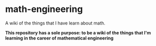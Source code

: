 # math-engineering
A wiki of the things that I have learn about math.

**This repository has a sole purpose: to be a wiki of the things that I'm learning in the career of mathematical engineering**
